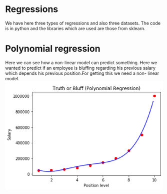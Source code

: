 # Regressions
We have here three types of regressions and also three datasets. The code is in python and the libraries which are used are those from sklearn.

# Polynomial regression
Here we can see how a non-linear model can predict something. Here we wanted to predict if an employee is bluffing regarding his previous salary which depends his previous position.For getting this we need a non- linear model.
![](https://github.com/pauldamsa/Regressions/blob/master/Screenshot%202019-10-27%20at%2010.39.33.png)
